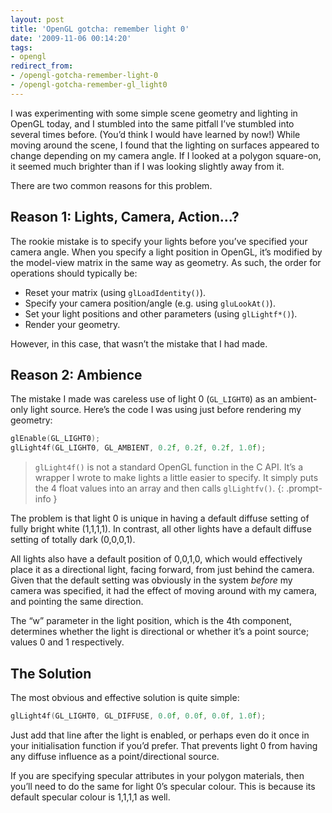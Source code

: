 ```yaml
---
layout: post
title: 'OpenGL gotcha: remember light 0'
date: '2009-11-06 00:14:20'
tags:
- opengl
redirect_from:
- /opengl-gotcha-remember-light-0
- /opengl-gotcha-remember-gl_light0
---
```


I was experimenting with some simple scene geometry and lighting in OpenGL today, and I stumbled into the same pitfall I’ve stumbled into several times before. (You’d think I would have learned by now!) While moving around the scene, I found that the lighting on surfaces appeared to change depending on my camera angle. If I looked at a polygon square-on, it seemed much brighter than if I was looking slightly away from it.

There are two common reasons for this problem.

## Reason 1: Lights, Camera, Action…?

The rookie mistake is to specify your lights before you’ve specified your camera angle. When you specify a light position in OpenGL, it’s modified by the model-view matrix in the same way as geometry. As such, the order for operations should typically be:

- Reset your matrix (using `glLoadIdentity()`).
- Specify your camera position/angle (e.g. using `gluLookAt()`).
- Set your light positions and other parameters (using `glLightf*()`).
- Render your geometry.

However, in this case, that wasn’t the mistake that I had made.

## Reason 2: Ambience

The mistake I made was careless use of light 0 (`GL_LIGHT0`) as an ambient-only light source. Here’s the code I was using just before rendering my geometry:

```cpp
glEnable(GL_LIGHT0);
glLight4f(GL_LIGHT0, GL_AMBIENT, 0.2f, 0.2f, 0.2f, 1.0f);
```

> `glLight4f()` is not a standard OpenGL function in the C API. It’s a wrapper I wrote to make lights a little easier to specify. It simply puts the 4 float values into an array and then calls `glLightfv()`.
{: .prompt-info }

The problem is that light 0 is unique in having a default diffuse setting of fully bright white (1,1,1,1). In contrast, all other lights have a default diffuse setting of totally dark (0,0,0,1).

All lights also have a default position of 0,0,1,0, which would effectively place it as a directional light, facing forward, from just behind the camera. Given that the default setting was obviously in the system _before_ my camera was specified, it had the effect of moving around with my camera, and pointing the same direction.

The “w” parameter in the light position, which is the 4th component, determines whether the light is directional or whether it’s a point source; values 0 and 1 respectively.

## The Solution

The most obvious and effective solution is quite simple:

```cpp
glLight4f(GL_LIGHT0, GL_DIFFUSE, 0.0f, 0.0f, 0.0f, 1.0f);
```

Just add that line after the light is enabled, or perhaps even do it once in your initialisation function if you’d prefer. That prevents light 0 from having any diffuse influence as a point/directional source.

If you are specifying specular attributes in your polygon materials, then you’ll need to do the same for light 0’s specular colour. This is because its default specular colour is 1,1,1,1 as well.
